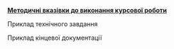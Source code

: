 [__Методичні вказівки до виконання курсової роботи__][methoda]

Приклад технічного завдання

Приклад кінцевої документації


[methoda]: https://docs.google.com/document/d/1XwU5_AWf5k0kipTidbpG0he_7f7A80z3dl_XUoRMxD4/edit?usp=sharing
